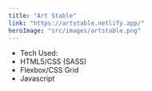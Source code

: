 ```yaml
---
title: "Art Stable"
link: "https://artstable.netlify.app/"
heroImage: "src/images/artstable.png"
---
```


<ul>
    <li>Tech Used:</li>
    <li>HTML5/CSS (SASS)</li>
    <li>Flexbox/CSS Grid</li>
    <li>Javascript</li>
</ul>
